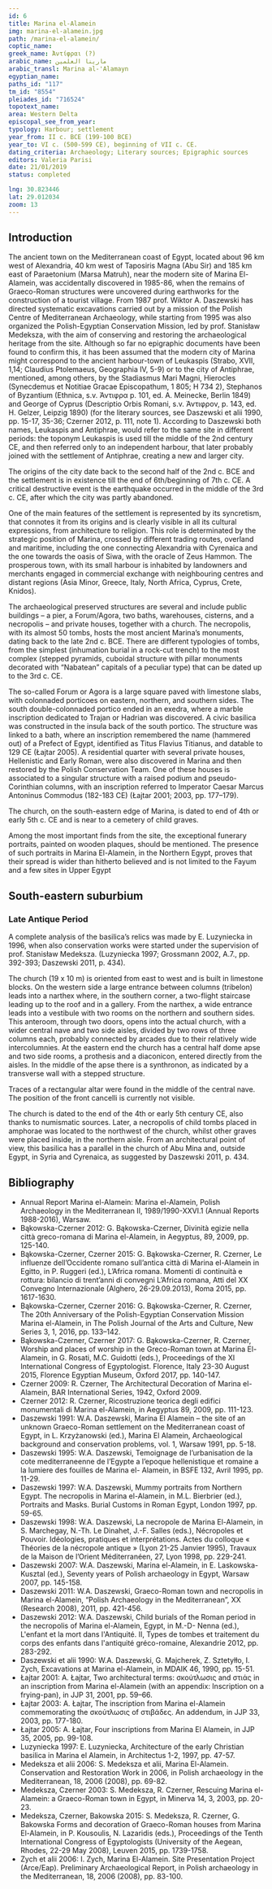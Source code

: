 ```yaml
---
id: 6
title: Marina el-Alamein
img: marina-el-alamein.jpg
path: /marina-el-alamein/
coptic_name:
greek_name: Ἀντίφραι (?)
arabic_name: مارينا العلمين
arabic_transl: Marina al-'Alamayn
egyptian_name:
paths_id: "117"
tm_id: "8554"
pleiades_id: "716524"
topotext_name:
area: Western Delta
episcopal_see_from_year:
typology: Harbour; settlement
year_from: II c. BCE (199-100 BCE)
year_to: VI c. (500-599 CE), beginning of VII c. CE.
dating_criteria: Archaeology; Literary sources; Epigraphic sources
editors: Valeria Parisi
date: 21/01/2019
status: completed

lng: 30.823446
lat: 29.012034
zoom: 13
---
```


## Introduction

The ancient town on the Mediterranean coast of Egypt, located about 96 km west of Alexandria, 40 km west of Taposiris Magna (Abu Sir) and 185 km east of Paraetonium (Marsa Matruh), near the modern site of Marina El-Alamein, was accidentally discovered in 1985-86, when the remains of Graeco-Roman structures were uncovered during earthworks for the construction of a tourist village. From 1987 prof. Wiktor A. Daszewski has directed systematic excavations carried out by a mission of the Polish Centre of Mediterranean Archaeology, while starting from 1995 was also organized the Polish-Egyptian Conservation Mission, led by prof. Stanisław Medeksza, with the aim of conserving and restoring the archaeological heritage from the site. Although so far no epigraphic documents have been found to confirm this, it has been assumed that the modern city of Marina might correspond to the ancient harbour-town of Leukaspis (Strabo, XVII, 1,14; Claudius Ptolemaeus, Geographia IV, 5-9) or to the city of Antiphrae, mentioned, among others, by the Stadiasmus Mari Magni, Hierocles (Synecdemus et Notitiae Gracae Episcopathum, 1 805; H 734 2), Stephanos of Byzantium (Ethnica, s.v. Ἀντιφρα p. 101, ed. A. Meinecke, Berlin 1849) and George of Cyprus (Descriptio Orbis Romani, s.v. Ἀντιφρον, p. 143, ed. H. Gelzer, Leipzig 1890) (for the literary sources, see Daszewski et alii 1990, pp. 15-17, 35-36; Czerner 2012, p. 111, note 1). According to Daszewski both names, Leukaspis and Antiphrae, would refer to the same site in different periods: the toponym Leukaspis is used till the middle of the 2nd century CE, and then referred only to an independent harbour, that later probably joined with the settlement of Antiphrae, creating a new and larger city.

The origins of the city date back to the second half of the 2nd c. BCE and the settlement is in existence till the end of 6th/beginning of 7th c. CE. A critical destructive event is the earthquake occurred in the middle of the 3rd c. CE, after which the city was partly abandoned.

One of the main features of the settlement is represented by its syncretism, that connotes it from its origins and is clearly visible in all its cultural expressions, from architecture to religion. This role is determinated by the strategic position of Marina, crossed by different trading routes, overland and maritime, including the one connecting Alexandria with Cyrenaica and the one towards the oasis of Siwa, with the oracle of Zeus Hammon. The prosperous town, with its small harbour is inhabited by landowners and merchants engaged in commercial exchange with neighbouring centres and distant regions (Asia Minor, Greece, Italy, North Africa, Cyprus, Crete, Knidos).

The archaeological preserved structures are several and include public buildings – a pier, a Forum/Agora, two baths, warehouses, cisterns, and a necropolis – and private houses, together with a church. The necropolis, with its almost 50 tombs, hosts the most ancient Marina’s monuments, dating back to the late 2nd c. BCE. There are different typologies of tombs, from the simplest (inhumation burial in a rock-cut trench) to the most complex (stepped pyramids, cuboidal structure with pillar monuments decorated with “Nabatean” capitals of a peculiar type) that can be dated up to the 3rd c. CE.

The so-called Forum or Agora is a large square paved with limestone slabs, with colonnaded porticoes on eastern, northern, and southern sides. The south double-colonnaded portico ended in an exedra, where a marble inscription dedicated to Trajan or Hadrian was discovered. A civic basilica was constructed in the insula back of the south portico. The structure was linked to a bath, where an inscription remembered the name (hammered out) of a Prefect of Egypt, identified as Titus Flavius Titianus, and datable to 129 CE (Łajtar 2005). A residential quarter with several private houses, Hellenistic and Early Roman, were also discovered in Marina and then restored by the Polish Conservation Team. One of these houses is associated to a singular structure with a raised podium and pseudo-Corinthian columns, with an inscription referred to Imperator Caesar Marcus Antoninus Commodus (182-183 CE) (Łajtar 2001; 2003, pp. 177–179).

The church, on the south-eastern edge of Marina, is dated to end of 4th or early 5th c. CE and is near to a cemetery of child graves.

Among the most important finds from the site, the exceptional funerary portraits, painted on wooden plaques, should be mentioned. The presence of such portraits in Marina El-Alamein, in the Northern Egypt, proves that their spread is wider than hitherto believed and is not limited to the Fayum and a few sites in Upper Egypt

## South-eastern suburbium

### Late Antique Period

A complete analysis of the basilica’s relics was made by E. Luzyniecka in 1996, when also conservation works were started under the supervision of prof. Stanisław Medeksza. (Luzyniecka 1997; Grossmann 2002, A.7., pp. 392-393; Daszewski 2011, p. 434).

The church (19 x 10 m) is oriented from east to west and is built in limestone blocks. On the western side a large entrance between columns (tribelon) leads into a narthex where, in the southern corner, a two-flight staircase leading up to the roof and in a gallery. From the narthex, a wide entrance leads into a vestibule with two rooms on the northern and southern sides. This anteroom, through two doors, opens into the actual church, with a wider central nave and two side aisles, divided by two rows of three columns each, probably connected by arcades due to their relatively wide intercolumnies. At the eastern end the church has a central half dome apse and two side rooms, a prothesis and a diaconicon, entered directly from the aisles. In the middle of the apse there is a synthronon, as indicated by a transverse wall with a stepped structure.

Traces of a rectangular altar were found in the middle of the central nave. The position of the front cancelli is currently not visible.

The church is dated to the end of the 4th or early 5th century CE, also thanks to numismatic sources. Later, a necropolis of child tombs placed in amphorae was located to the northwest of the church, whilst other graves were placed inside, in the northern aisle. From an architectural point of view, this basilica has a parallel in the church of Abu Mina and, outside Egypt, in Syria and Cyrenaica, as suggested by Daszewski 2011, p. 434.

## Bibliography

- Annual Report Marina el-Alamein: Marina el-Alamein, Polish Archaeology in the Mediterranean II, 1989/1990-XXVI.1 (Annual Reports 1988-2016), Warsaw.
- Bąkowska-Czerner 2012: G. Bąkowska-Czerner, Divinità egizie nella città greco-romana di Marina el-Alamein, in Aegyptus, 89, 2009, pp. 125-140.
- Bąkowska-Czerner, Czerner 2015: G. Bąkowska-Czerner, R. Czerner, Le influenze dell’Occidente romano sull’antica città di Marina el-Alamein in Egitto, in P. Ruggeri (ed.), L’Africa romana. Momenti di continuità e rottura: bilancio di trent’anni di convegni L’Africa romana, Atti del XX Convegno Internazionale (Alghero, 26-29.09.2013), Roma 2015, pp. 1617-1630.
- Bąkowska-Czerner, Czerner 2016: G. Bąkowska-Czerner, R. Czerner, The 20th Anniversary of the Polish-Egyptian Conservation Mission Marina el-Alamein, in The Polish Journal of the Arts and Culture, New Series 3, 1, 2016, pp. 133–142.
- Bąkowska-Czerner, Czerner 2017: G. Bąkowska-Czerner, R. Czerner, Worship and places of worship in the Greco-Roman town at Marina El-Alamein, in G. Rosati, M.C. Guidotti (eds.), Proceedings of the XI International Congress of Egyptologist. Florence, Italy 23-30 August 2015, Florence Egyptian Museum, Oxford 2017, pp. 140-147.
- Czerner 2009: R. Czerner, The Architectural Decoration of Marina el-Alamein, BAR International Series, 1942, Oxford 2009.
- Czerner 2012: R. Czerner, Ricostruzione teorica degli edifici monumentali di Marina el-Alamein, in Aegyptus 89, 2009, pp. 111-123.
- Daszewski 1991: W.A. Daszewski, Marina El Alamein – the site of an unknown Graeco-Roman settlement on the Mediterranean coast of Egypt, in L. Krzyżanowski (ed.), Marina El Alamein, Archaeological background and conservation problems, vol. 1, Warsaw 1991, pp. 5-18.
- Daszewski 1995: W.A. Daszewski, Temoignage de l’urbanisation de la cote mediterraneenne de l’Egypte a l’epoque hellenistique et romaine a la lumiere des fouilles de Marina el- Alamein, in BSFE 132, Avril 1995, pp. 11-29.
- Daszewski 1997: W.A. Daszewski, Mummy portraits from Northern Egypt. The necropolis in Marina el-Alamein, in M.L. Bierbrier (ed.), Portraits and Masks. Burial Customs in Roman Egypt, London 1997, pp. 59-65.
- Daszewski 1998: W.A. Daszewski, La necropole de Marina El-Alamein, in S. Marchegay, N.-Th. Le Dinahet, J.-F. Salles (eds.), Nécropoles et Pouvoir. Idéologies, pratiques et interprétations. Actes du colloque « Théories de la nécropole antique » (Lyon 21-25 Janvier 1995), Travaux de la Maison de l’Orient Méditerranéen, 27, Lyon 1998, pp. 229-241.
- Daszewski 2007: W.A. Daszewski, Marina el-Alamein, in E. Laskowska-Kusztal (ed.), Seventy years of Polish archaeology in Egypt, Warsaw 2007, pp. 145-158.
- Daszewski 2011: W.A. Daszewski, Graeco-Roman town and necropolis in Marina el-Alamein, “Polish Archaeology in the Mediterranean”, XX (Research 2008), 2011, pp. 421-456.
- Daszewski 2012: W.A. Daszewski, Child burials of the Roman period in the necropolis of Marina el-Alamein, Egypt, in M.-D- Nenna (ed.), L'enfant et la mort dans l'Antiquité. II, Types de tombes et traitement du corps des enfants dans l'antiquité gréco-romaine, Alexandrie 2012, pp. 283-292.
- Daszewski et alii 1990: W.A. Daszewski, G. Majcherek, Z. Sztetyłło, I. Zych, Excavations at Marina el-Alamein, in MDAIK 46, 1990, pp. 15-51.
- Łajtar 2001: A. Łajtar, Two architectural terms: σκούτλωσις and στιάς in an inscription from Marina el-Alamein (with an appendix: Inscription on a frying-pan), in JJP 31, 2001, pp. 59–66.
- Łajtar 2003: A. Łajtar, The inscription from Marina el-Alamein commemorating the σκούτλωσις of στιβάδες. An addendum, in JJP 33, 2003, pp. 177-180.
- Łajtar 2005: A. Łajtar, Four inscriptions from Marina El Alamein, in JJP 35, 2005, pp. 99-108.
- Luzyniecka 1997: E. Luzyniecka, Architecture of the early Christian basilica in Marina el Alamein, in Architectus 1-2, 1997, pp. 47-57.
- Medeksza et alii 2006: S. Medeksza et alii, Marina El-Alamein. Conservation and Restoration Work in 2006, in Polish archaeology in the Mediterranean, 18, 2006 (2008), pp. 69-82.
- Medeksza, Czerner 2003: S. Medeksza, R. Czerner, Rescuing Marina el-Alamein: a Graeco-Roman town in Egypt, in Minerva 14, 3, 2003, pp. 20-23.
- Medeksza, Czerner, Bakowska 2015: S. Medeksza, R. Czerner, G. Bakowska Forms and decoration of Graeco-Roman houses from Marina El-Alamein, in P. Kousoulis, N. Lazaridis (eds.), Proceedings of the Tenth International Congress of Egyptologists (University of the Aegean, Rhodes, 22-29 May 2008), Leuven 2015, pp. 1739-1758.
- Zych et alii 2006: I. Zych, Marina El-Alamein. Site Presentation Project (Arce/Eap). Preliminary Archaeological Report, in Polish archaeology in the Mediterranean, 18, 2006 (2008), pp. 83-100.
